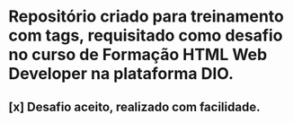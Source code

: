 # Repositório criado para treinamento com tags, requisitado como desafio no curso de Formação HTML Web Developer na plataforma DIO.
## [x] Desafio aceito, realizado com facilidade.
